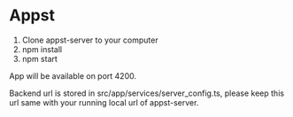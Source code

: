 # Appst

1. Clone appst-server to your computer
2. npm install
3. npm start 

App will be available on port 4200.

Backend url is stored in src/app/services/server_config.ts, please keep this url same with your running local url of appst-server.



